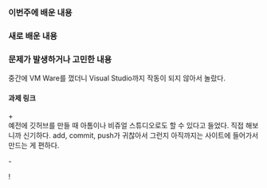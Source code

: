 <h3>이번주에 배운 내용</h3>
<p>

</p>

<h3>새로 배운 내용</h3>
<p>
</p>
<p>

</p>

<p>
<h3>문제가 발생하거나 고민한 내용</h3>
중간에 VM Ware를 껐더니 Visual Studio까지 작동이 되지 않아서 놀랐다. 
</p>
<p>
</p>

<p>
<h4>과제 링크</h4>
</p>

<p>
  + <br>
  예전에 깃허브를 만들 때 아톰이나 비쥬얼 스튜디오로도 할 수 있다고 들었다. 직접 해보니까 신기하다. add, commit, push가 귀찮아서 그런지 아직까지는 사이트에 들어가서 만드는 게 편하다. <br> 
  
  \- <br>

  \! <br>

</p>
